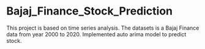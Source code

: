 # Bajaj_Finance_Stock_Prediction

This project is based on time series analysis. The datasets is a Bajaj Finance data from year 2000 to 2020. Implemented auto arima model to predict stock.
